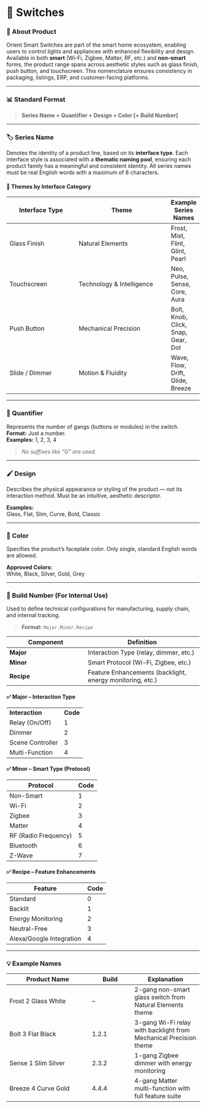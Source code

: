 # 🔌 Switches

### 🧩 About Product

Orient Smart Switches are part of the smart home ecosystem, enabling users to control lights and appliances with enhanced flexibility and design. Available in both **smart** (Wi-Fi, Zigbee, Matter, RF, etc.) and **non-smart** forms, the product range spans across aesthetic styles such as glass finish, push button, and touchscreen. This nomenclature ensures consistency in packaging, listings, ERP, and customer-facing platforms.

***

### 📊 Standard Format

> **Series Name + Quantifier + Design + Color \[+ Build Number]**

***

### 🏷️ Series Name

Denotes the identity of a product line, based on its **interface type**. Each interface style is associated with a **thematic naming pool**, ensuring each product family has a meaningful and consistent identity. All series names must be real English words with a maximum of 8 characters.

#### 🔹 Themes by Interface Category

<table><thead><tr><th width="166.8515625">Interface Type</th><th width="229.6953125">Theme</th><th>Example Series Names</th></tr></thead><tbody><tr><td>Glass Finish</td><td>Natural Elements</td><td>Frost, Mist, Flint, Glint, Pearl</td></tr><tr><td>Touchscreen</td><td>Technology &#x26; Intelligence</td><td>Neo, Pulse, Sense, Core, Aura</td></tr><tr><td>Push Button</td><td>Mechanical Precision</td><td>Bolt, Knob, Click, Snap, Gear, Dot</td></tr><tr><td>Slide / Dimmer</td><td>Motion &#x26; Fluidity</td><td>Wave, Flow, Drift, Glide, Breeze</td></tr></tbody></table>

***

### 📏 Quantifier

Represents the number of gangs (buttons or modules) in the switch.\
**Format:** Just a number.\
**Examples:** 1, 2, 3, 4

> _No suffixes like “G” are used._

***

### 🖌️ Design

Describes the physical appearance or styling of the product — not its interaction method. Must be an intuitive, aesthetic descriptor.

**Examples:**\
Glass, Flat, Slim, Curve, Bold, Classic

***

### 🎨 Color

Specifies the product’s faceplate color. Only single, standard English words are allowed.

**Approved Colors:**\
White, Black, Silver, Gold, Grey

***

### 🔢 Build Number (For Internal Use)

Used to define technical configurations for manufacturing, supply chain, and internal tracking.

> **Format:** `Major.Minor.Recipe`

<table><thead><tr><th width="188.57421875">Component</th><th>Definition</th></tr></thead><tbody><tr><td><strong>Major</strong></td><td>Interaction Type (relay, dimmer, etc.)</td></tr><tr><td><strong>Minor</strong></td><td>Smart Protocol (Wi-Fi, Zigbee, etc.)</td></tr><tr><td><strong>Recipe</strong></td><td>Feature Enhancements (backlight, energy monitoring, etc.)</td></tr></tbody></table>

#### ✅ Major – Interaction Type

|                  |          |
| ---------------- | -------- |
| **Interaction**  | **Code** |
| Relay (On/Off)   | 1        |
| Dimmer           | 2        |
| Scene Controller | 3        |
| Multi-Function   | 4        |

#### ✅ Minor – Smart Type (Protocol)

| Protocol             | Code |
| -------------------- | ---- |
| Non-Smart            | 1    |
| Wi-Fi                | 2    |
| Zigbee               | 3    |
| Matter               | 4    |
| RF (Radio Frequency) | 5    |
| Bluetooth            | 6    |
| Z-Wave               | 7    |

#### ✅ Recipe – Feature Enhancements

| Feature                  | Code |
| ------------------------ | ---- |
| Standard                 | 0    |
| Backlit                  | 1    |
| Energy Monitoring        | 2    |
| Neutral-Free             | 3    |
| Alexa/Google Integration | 4    |

***

### 💡 Example Names

<table><thead><tr><th width="199.234375">Product Name</th><th width="94.640625">Build</th><th>Explanation</th></tr></thead><tbody><tr><td>Frost 2 Glass White</td><td>–</td><td>2-gang non-smart glass switch from Natural Elements theme</td></tr><tr><td>Bolt 3 Flat Black</td><td>1.2.1</td><td>3-gang Wi-Fi relay with backlight from Mechanical Precision theme</td></tr><tr><td>Sense 1 Slim Silver</td><td>2.3.2</td><td>1-gang Zigbee dimmer with energy monitoring</td></tr><tr><td>Breeze 4 Curve Gold</td><td>4.4.4</td><td>4-gang Matter multi-function with full feature suite</td></tr></tbody></table>
